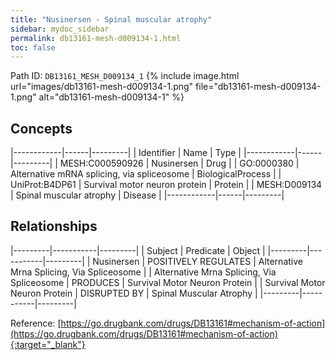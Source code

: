 ```yaml
---
title: "Nusinersen - Spinal muscular atrophy"
sidebar: mydoc_sidebar
permalink: db13161-mesh-d009134-1.html
toc: false 
---
```



Path ID: `DB13161_MESH_D009134_1`
{% include image.html url="images/db13161-mesh-d009134-1.png" file="db13161-mesh-d009134-1.png" alt="db13161-mesh-d009134-1" %}

## Concepts

|------------|------|---------|
| Identifier | Name | Type    |
|------------|------|---------|
| MESH:C000590926 | Nusinersen | Drug |
| GO:0000380 | Alternative mRNA splicing, via spliceosome | BiologicalProcess |
| UniProt:B4DP61 | Survival motor neuron protein | Protein |
| MESH:D009134 | Spinal muscular atrophy | Disease |
|------------|------|---------|

## Relationships

|---------|-----------|---------|
| Subject | Predicate | Object  |
|---------|-----------|---------|
| Nusinersen | POSITIVELY REGULATES | Alternative Mrna Splicing, Via Spliceosome |
| Alternative Mrna Splicing, Via Spliceosome | PRODUCES | Survival Motor Neuron Protein |
| Survival Motor Neuron Protein | DISRUPTED BY | Spinal Muscular Atrophy |
|---------|-----------|---------|

Reference: [https://go.drugbank.com/drugs/DB13161#mechanism-of-action](https://go.drugbank.com/drugs/DB13161#mechanism-of-action){:target="_blank"}